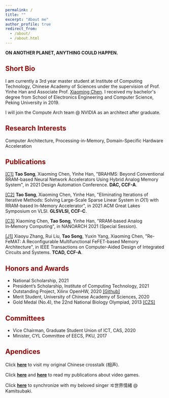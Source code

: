 ```yaml
---
permalink: /
title: ""
excerpt: "About me"
author_profile: true 
redirect_from: 
  - /about/
  - /about.html
---
```


<b>ON ANOTHER PLANET, ANYTHING COULD HAPPEN.</b>

## <font color="#8c0000">Short Bio</font>
I am currently a 3rd year master student at Institute of Computing Technology, Chinese Academy of Sciences under the supervision of Prof. Yinhe Han and Associate Prof. [Xiaoming Chen](http://people.ucas.edu.cn/~chenxm). I received my bachelor's degree from School of Electronics Engineering and Computer Science, Peking University in 2019.  

I will join the Compute Arch team @ NVIDIA as an architect after graduate. 

## <font color="#8c0000">Research Interests</font>
Computer Architecture, Processing-in-Memory, Domain-Specific Hardware Acceleration

## <font color="#8c0000">Publications</font>
[[C1]](https://ieeexplore.ieee.org/abstract/document/9586247) <b>Tao Song</b>, Xiaoming Chen, Yinhe Han, "BRAHMS: Beyond Conventional RRAM-based Neural Network Accelerators Using Hybrid Analog Memory System", in 2021 Design Automation Conference. <b>DAC, CCF-A</b>.

[[C2]](https://dl.acm.org/doi/abs/10.1145/3453688.3461510) <b>Tao Song</b>, Xiaoming Chen, Yinhe Han, "Eliminating Iterations of Iterative Methods: Solving Large-Scale Sparse Linear System in 𝑂(1) with RRAM-based In-Memory Accelerator", in 2021 ACM Great Lakes Symposium on VLSI. <b>GLSVLSI, CCF-C</b>.

[[C3]](https://ieeexplore.ieee.org/abstract/document/9642235) Xiaoming Chen, <b>Tao Song</b>, Yinhe Han, "RRAM‑based Analog In‑Memory Computing", in NANOARCH 2021 (Special Session).

 [[J1]](https://ieeexplore.ieee.org/document/9669194) Xiaoyu Zhang, Rui Liu, <b>Tao Song</b>, Yuxin Yang, Xiaoming Chen, "Re-FeMAT: A Reconfigurable Multifunctional FeFET-based Memory Architecture", in IEEE Transactions on Computer-Aided Design of Integrated Circuits and Systems. <b>TCAD, CCF-A</b>.

## <font color="#8c0000">Honors and Awards</font>
- National Scholarship, 2021
- President’s Scholarship, Institute of Computing Technology, 2021
- Outstanding Project, Xilinx OpenHW, 2020 [[Github]](https://github.com/CICS-ICT/ik-acceleration)
- Merit Student, University of Chinese Academy of Sciences, 2020
- Gold Medal (No.4), the 22nd National Biology Olympiad, 2013 [[CZS]](http://czs.ioz.cas.cn/swxjs/tz/201312/t20131218_147354.html)

## <font color="#8c0000">Committees</font>
- Vice Chairman, Graduate Student Union of ICT, CAS, 2020
- Minister, CYL Committee of EECS, PKU, 2017 

## <font color="#8c0000">Apendices</font>
Click [<b>here</b>](https://www.bilibili.com/video/BV1Db411c7wQ) to visit my original Chinese crosstalk (相声).

Click [<b>here</b>](https://ent.163.com/16/0616/20/BPN8TNO800314V8J.html) and [<b>here</b>](https://www.chuapp.com/?c=Article&a=index&id=284028) to read my publications about video games.

Click [<b>here</b>](https://www.youtube.com/watch?v=W4Gt1Er5q4Y) to synchronize with my beloved singer ヰ世界情緒 @ Kamitsubaki.

